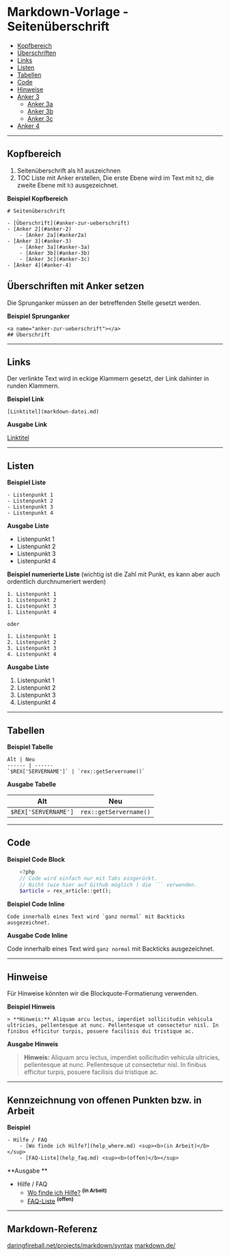 # Markdown-Vorlage - Seitenüberschrift

-   [Kopfbereich](#kopfbereich)
-   [Überschriften](#ueberschriften)
-   [Links](#links)
-   [Listen](#listen)
-   [Tabellen](#tabellen)
-   [Code](#code)
-   [Hinweise](#hinweise)
-   [Anker 3](#anker-3)
    - [Anker 3a](#anker-3a)
    - [Anker 3b](#anker-3b)
    - [Anker 3c](#anker-3c)
-   [Anker 4](#anker-4)

---

<a name="kopfbereich"></a>
## Kopfbereich

1. Seitenüberschrift als h1 auszeichnen
2. TOC Liste mit Anker erstellen, Die erste Ebene wird im Text mit `h2`, die zweite Ebene mit `h3` ausgezeichnet.

**Beispiel Kopfbereich**

    # Seitenüberschrift

    - [Überschrift](#anker-zur-ueberschrift)
    - [Anker 2](#anker-2)
        - [Anker 2a](#anker2a)
    - [Anker 3](#anker-3)
        - [Anker 3a](#anker-3a)
        - [Anker 3b](#anker-3b)
        - [Anker 3c](#anker-3c)
    - [Anker 4](#anker-4)


<a name="ueberschriften"></a>
## Überschriften mit Anker setzen

Die Sprunganker müssen an der betreffenden Stelle gesetzt werden.

**Beispiel Sprunganker**

    <a name="anker-zur-ueberschrift"></a>
    ## Überschrift

---

<a name="links"></a>
## Links

Der verlinkte Text wird in eckige Klammern gesetzt, der Link dahinter in runden Klammern.

**Beispiel Link**

    [Linktitel](markdown-datei.md)

**Ausgabe Link**

[Linktitel](markdown-datei.md)

---

<a name="listen"></a>
## Listen

**Beispiel Liste**

    - Listenpunkt 1
    - Listenpunkt 2
    - Listenpunkt 3
    - Listenpunkt 4

**Ausgabe Liste**

- Listenpunkt 1
- Listenpunkt 2
- Listenpunkt 3
- Listenpunkt 4

**Beispiel numerierte Liste** (wichtig ist die Zahl mit Punkt, es kann aber auch ordentlich durchnumeriert werden)

    1. Listenpunkt 1
    1. Listenpunkt 2
    1. Listenpunkt 3
    1. Listenpunkt 4

    oder

    1. Listenpunkt 1
    2. Listenpunkt 2
    3. Listenpunkt 3
    4. Listenpunkt 4

**Ausgabe Liste**

1. Listenpunkt 1
2. Listenpunkt 2
3. Listenpunkt 3
4. Listenpunkt 4

---

<a name="tabellen"></a>
## Tabellen

**Beispiel Tabelle**

```
Alt | Neu
------ | ------
`$REX['SERVERNAME']` | `rex::getServername()`
```

**Ausgabe Tabelle**

| Alt                  | Neu                    |
| -------------------- | ---------------------- |
| `$REX['SERVERNAME']` | `rex::getServername()` |

---

<a name="code"></a>
## Code

**Beispiel Code Block**

```php
    <?php
    // Code wird einfach nur mit Tabs eingerückt.
    // Nicht (wie hier auf Github möglich ) die ``` verwenden.
    $article = rex_article::get();
```


**Beispiel Code Inline**

	Code innerhalb eines Text wird `ganz normal` mit Backticks ausgezeichnet.

**Ausgabe Code Inline**

Code innerhalb eines Text wird `ganz normal` mit Backticks ausgezeichnet.

---

<a name="hinweise"></a>
## Hinweise

Für Hinweise könnten wir die Blockquote-Formatierung verwenden.

**Beispiel Hinweis**

    > **Hinweis:** Aliquam arcu lectus, imperdiet sollicitudin vehicula ultricies, pellentesque at nunc. Pellentesque ut consectetur nisl. In finibus efficitur turpis, posuere facilisis dui tristique ac.

**Ausgabe Hinweis**

> **Hinweis:** Aliquam arcu lectus, imperdiet sollicitudin vehicula ultricies, pellentesque at nunc. Pellentesque ut consectetur nisl. In finibus efficitur turpis, posuere facilisis dui tristique ac.

---

## Kennzeichnung von offenen Punkten bzw. in Arbeit

**Beispiel**

    - Hilfe / FAQ
        - [Wo finde ich Hilfe?](help_where.md) <sup><b>(in Arbeit)</b></sup>
        - [FAQ-Liste](help_faq.md) <sup><b>(offen)</b></sup>

**Ausgabe **

- Hilfe / FAQ
    - [Wo finde ich Hilfe?](help_where.md) <sup><b>(in Arbeit)</b></sup>
    - [FAQ-Liste](help_faq.md) <sup><b>(offen)</b></sup>

---

## Markdown-Referenz

[daringfireball.net/projects/markdown/syntax](https://daringfireball.net/projects/markdown/syntax)
[markdown.de/](http://markdown.de/)
